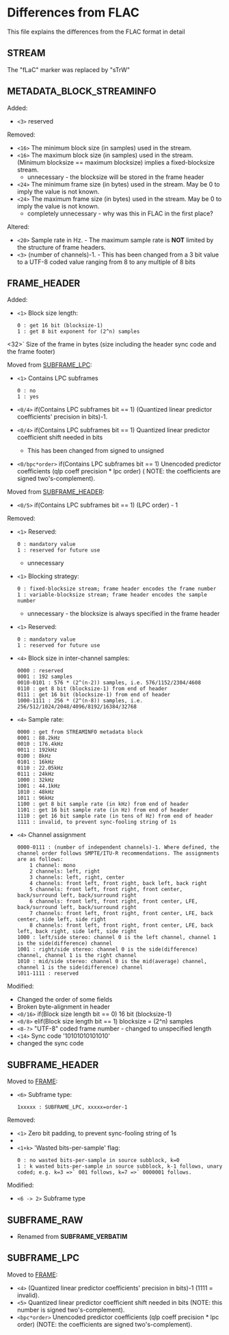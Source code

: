 # Differences from FLAC

This file explains the differences from the FLAC format in detail

## STREAM

The "fLaC" marker was replaced by "sTrW"

## METADATA_BLOCK_STREAMINFO

Added:

- `<3>` reserved

Removed:

- `<16>` The minimum block size (in samples) used in the stream.
- `<16>` The maximum block size (in samples) used in the stream. (Minimum blocksize == maximum blocksize) implies a
  fixed-blocksize stream.
  - unnecessary - the blocksize will be stored in the frame header
- `<24>` The minimum frame size (in bytes) used in the stream. May be 0 to imply the value is not known.
- `<24>` The maximum frame size (in bytes) used in the stream. May be 0 to imply the value is not known.
  - completely unnecessary - why was this in FLAC in the first place?

Altered:

- `<20>` Sample rate in Hz. - The maximum sample rate is **NOT** limited by the structure of frame headers.
- `<3>` (number of channels)-1. - This has been changed from a 3 bit value to a UTF-8 coded value ranging from 8 to any
  multiple of 8 bits

## FRAME_HEADER

Added:

- `<1>` Block size length:
    ```
    0 : get 16 bit (blocksize-1)
    1 : get 8 bit exponent for (2^n) samples
    ```

<32>` Size of the frame in bytes (size including the header sync code and the frame footer)

Moved from [SUBFRAME_LPC](#SUBFRAME_LPC):

- `<1>` Contains LPC subframes
    ```
    0 : no
    1 : yes
    ```

- `<0/4>` if(Contains LPC subframes bit == 1) (Quantized linear predictor coefficients' precision in bits)-1.

- `<0/4>` if(Contains LPC subframes bit == 1) Quantized linear predictor coefficient shift needed in bits
  - This has been changed from signed to unsigned

- `<0/bpc*order>` if(Contains LPC subframes bit == 1) Unencoded predictor coefficients (qlp coeff precision * lpc
  order) (
  NOTE: the coefficients are signed two's-complement).

Moved from [SUBFRAME_HEADER](#SUBFRAME_HEADER):

- `<0/5>` if(Contains LPC subframes bit == 1) (LPC order) - 1

Removed:

- `<1>` Reserved:
    ```
    0 : mandatory value
    1 : reserved for future use
    ```
  - unnecessary
- `<1>` Blocking strategy:
    ```
    0 : fixed-blocksize stream; frame header encodes the frame number
    1 : variable-blocksize stream; frame header encodes the sample number
    ```
  - unnecessary - the blocksize is always specified in the frame header
- `<1>` Reserved:
    ```
    0 : mandatory value
    1 : reserved for future use
    ```
- `<4>` Block size in inter-channel samples:
    ```
    0000 : reserved
    0001 : 192 samples
    0010-0101 : 576 * (2^(n-2)) samples, i.e. 576/1152/2304/4608
    0110 : get 8 bit (blocksize-1) from end of header
    0111 : get 16 bit (blocksize-1) from end of header
    1000-1111 : 256 * (2^(n-8)) samples, i.e. 256/512/1024/2048/4096/8192/16384/32768
    ```

- `<4>` Sample rate:
    ```
    0000 : get from STREAMINFO metadata block
    0001 : 88.2kHz
    0010 : 176.4kHz
    0011 : 192kHz
    0100 : 8kHz
    0101 : 16kHz
    0110 : 22.05kHz
    0111 : 24kHz
    1000 : 32kHz
    1001 : 44.1kHz
    1010 : 48kHz
    1011 : 96kHz
    1100 : get 8 bit sample rate (in kHz) from end of header
    1101 : get 16 bit sample rate (in Hz) from end of header
    1110 : get 16 bit sample rate (in tens of Hz) from end of header
    1111 : invalid, to prevent sync-fooling string of 1s
    ```
- `<4>` Channel assignment
    ```
    0000-0111 : (number of independent channels)-1. Where defined, the channel order follows SMPTE/ITU-R recommendations. The assignments are as follows:
        1 channel: mono
        2 channels: left, right
        3 channels: left, right, center
        4 channels: front left, front right, back left, back right
        5 channels: front left, front right, front center, back/surround left, back/surround right
        6 channels: front left, front right, front center, LFE, back/surround left, back/surround right
        7 channels: front left, front right, front center, LFE, back center, side left, side right
        8 channels: front left, front right, front center, LFE, back left, back right, side left, side right
    1000 : left/side stereo: channel 0 is the left channel, channel 1 is the side(difference) channel
    1001 : right/side stereo: channel 0 is the side(difference) channel, channel 1 is the right channel
    1010 : mid/side stereo: channel 0 is the mid(average) channel, channel 1 is the side(difference) channel
    1011-1111 : reserved
    ```

Modified:

- Changed the order of some fields
- Broken byte-alignment in header
- `<0/16>` if(Block size length bit == 0) 16 bit (blocksize-1)
- `<0/8>` elif(Block size length bit == 1) blocksize = (2^n) samples
- `<8-?>` "UTF-8" coded frame number - changed to unspecified length
- `<14>` Sync code '10101010101010'
- changed the sync code

## SUBFRAME_HEADER

Moved to [FRAME](#FRAME_HEADER):

- `<6>` Subframe type:
    ```
    1xxxxx : SUBFRAME_LPC, xxxxx=order-1
    ```

Removed:

- `<1>` Zero bit padding, to prevent sync-fooling string of 1s
-
- `<1+k>` 'Wasted bits-per-sample' flag:
    ```
    0 : no wasted bits-per-sample in source subblock, k=0
    1 : k wasted bits-per-sample in source subblock, k-1 follows, unary coded; e.g. k=3 =>` 001 follows, k=7 =>` 0000001 follows.
    ```

Modified:

- `<6 -> 2>` Subframe type

## SUBFRAME_RAW

- Renamed from **SUBFRAME_VERBATIM**

## SUBFRAME_LPC

Moved to [FRAME](#FRAME_HEADER):

- `<4>` (Quantized linear predictor coefficients' precision in bits)-1 (1111 = invalid).
- `<5>` Quantized linear predictor coefficient shift needed in bits (NOTE: this number is signed two's-complement).
- `<bpc*order>` Unencoded predictor coefficients (qlp coeff precision * lpc order) (NOTE: the coefficients are signed
  two's-complement).
